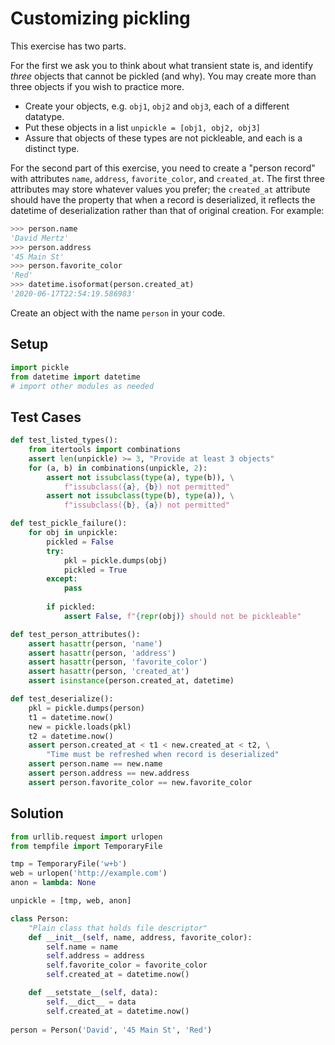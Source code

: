 # Customizing pickling

This exercise has two parts.  

For the first we ask you to think about what transient state is, and identify *three* objects that cannot be pickled (and why).  You may create more than three objects if you wish to practice more.

* Create your objects, e.g. `obj1`, `obj2` and `obj3`, each of a different datatype.
* Put these objects in a list `unpickle = [obj1, obj2, obj3]`
* Assure that objects of these types are not pickleable, and each is a distinct type.

For the second part of this exercise, you need to create a "person record" with attributes `name`, `address`, `favorite_color`, and `created_at`.  The first three attributes may store whatever values you prefer; the `created_at` attribute should have the property that when a record is deserialized, it reflects the datetime of deserialization rather than that of original creation.  For example:

```python
>>> person.name
'David Mertz'
>>> person.address
'45 Main St'
>>> person.favorite_color
'Red'
>>> datetime.isoformat(person.created_at)
'2020-06-17T22:54:19.586983'
```

Create an object with the name `person` in your code.

## Setup

```python
import pickle
from datetime import datetime
# import other modules as needed
```

## Test Cases

```python
def test_listed_types():
    from itertools import combinations
    assert len(unpickle) >= 3, "Provide at least 3 objects"
    for (a, b) in combinations(unpickle, 2):
        assert not issubclass(type(a), type(b)), \
            f"issubclass({a}, {b}) not permitted"
        assert not issubclass(type(b), type(a)), \
            f"issubclass({b}, {a}) not permitted"
```

```python
def test_pickle_failure():
    for obj in unpickle:
        pickled = False
        try:
            pkl = pickle.dumps(obj)
            pickled = True
        except:
            pass
            
        if pickled:
            assert False, f"{repr(obj)} should not be pickleable"
```

```python
def test_person_attributes():
    assert hasattr(person, 'name')
    assert hasattr(person, 'address')
    assert hasattr(person, 'favorite_color')
    assert hasattr(person, 'created_at')
    assert isinstance(person.created_at, datetime)
```

```python
def test_deserialize():
    pkl = pickle.dumps(person)
    t1 = datetime.now()
    new = pickle.loads(pkl)
    t2 = datetime.now()
    assert person.created_at < t1 < new.created_at < t2, \
        "Time must be refreshed when record is deserialized"
    assert person.name == new.name
    assert person.address == new.address
    assert person.favorite_color == new.favorite_color
```

## Solution

```python
from urllib.request import urlopen
from tempfile import TemporaryFile

tmp = TemporaryFile('w+b')
web = urlopen('http://example.com')
anon = lambda: None

unpickle = [tmp, web, anon]
```

```python
class Person:
    "Plain class that holds file descriptor"
    def __init__(self, name, address, favorite_color):
        self.name = name
        self.address = address
        self.favorite_color = favorite_color
        self.created_at = datetime.now()

    def __setstate__(self, data):
        self.__dict__ = data
        self.created_at = datetime.now()
        
person = Person('David', '45 Main St', 'Red')
```